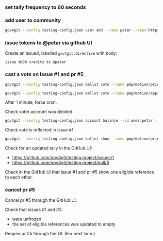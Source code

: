 ### set tally frequency to 60 seconds

### add user to community

```sh
gov4git --config testing-config.json user add --name petar --repo https://github.com/petar/gov4git-identity-public.git --branch main
```

### issue tokens to @petar via github UI

Create an issued, labelled `gov4git:directive` with body:

```
issue 3000 credits to @petar
```

### cast a vote on issue #1 and pr #5

```sh
gov4git --config testing-config.json ballot vote --name pmp/motion/priority_poll/1 --choices rank --strengths 10.0

gov4git --config testing-config.json ballot vote --name pmp/motion/approval_poll/5 --choices rank --strengths 10.0
```

After 1 minute, force cron.

Check voter account was debited:

```sh
gov4git --config testing-config.json account balance --id user:petar --asset plural
```

Check vote is reflected in issue #1:

```sh
gov4git --config testing-config.json ballot show --name pmp/motion/priority_poll/1
```

Check for an updated tally in the GitHub UI:
- https://github.com/gov4git/testing.project/issues/1
- https://github.com/gov4git/testing.project/pull/5

Check in the GitHub UI that issue #1 and pr #5 show one eligible reference to each other.

### cancel pr #5

Cancel pr #5 through the GitHub UI.

Check that issues #1 and #2:
- were unfrozen
- the set of eligible references was updated to empty

Reopen pr #5 through the UI. (For next time.)

### 